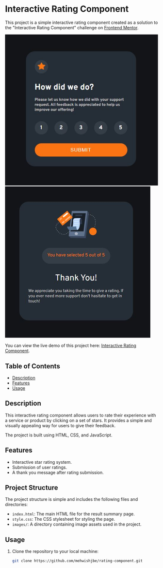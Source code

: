 # Interactive Rating Component

This project is a simple interactive rating component created as a solution to the "Interactive Rating Component" challenge on [Frontend Mentor](https://www.frontendmentor.io/challenges/interactive-rating-component-koxpeBUmI).

![Rating Component Preview](./images/ratingCard.JPG) ![Rating Component Preview](./images/thankYouCard.JPG)


You can view the live demo of this project here: [Interactive Rating Component](https://mehwishjbe.github.io/rating-component/).

## Table of Contents

- [Description](#description)
- [Features](#features)
- [Usage](#usage)

## Description

This interactive rating component allows users to rate their experience with a service or product by clicking on a set of stars. It provides a simple and visually appealing way for users to give their feedback.

The project is built using HTML, CSS, and JavaScript.

## Features

- Interactive star rating system.
- Submission of user ratings.
- A thank you message after rating submission.

## Project Structure

The project structure is simple and includes the following files and directories:

- `index.html`: The main HTML file for the result summary page.
- `style.css`: The CSS stylesheet for styling the page.
- `images/`: A directory containing image assets used in the project.

## Usage

1. Clone the repository to your local machine:

   ```bash
   git clone https://github.com/mehwishjbe/rating-component.git

